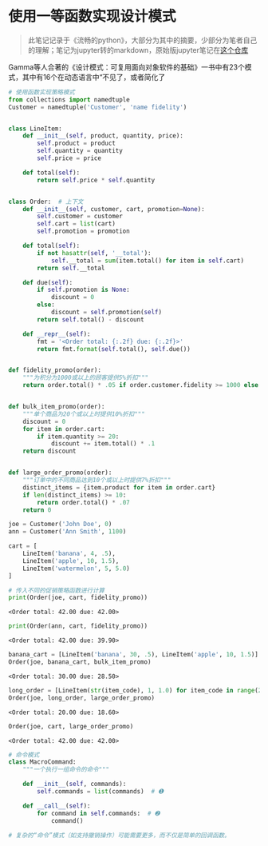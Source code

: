 # 使用一等函数实现设计模式

> 此笔记记录于《流畅的python》，大部分为其中的摘要，少部分为笔者自己的理解；笔记为jupyter转的markdown，原始版jupyter笔记在[这个仓库](https://github.com/Justin3go/fluent-python-note)

Gamma等人合著的《设计模式：可复用面向对象软件的基础》一书中有23个模式，其中有16个在动态语言中“不见了，或者简化了


```python
# 使用函数实现策略模式
from collections import namedtuple
Customer = namedtuple('Customer', 'name fidelity')


class LineItem:
    def __init__(self, product, quantity, price):
        self.product = product
        self.quantity = quantity
        self.price = price

    def total(self):
        return self.price * self.quantity


class Order:  # 上下文
    def __init__(self, customer, cart, promotion=None):
        self.customer = customer
        self.cart = list(cart)
        self.promotion = promotion

    def total(self):
        if not hasattr(self, '__total'):
            self.__total = sum(item.total() for item in self.cart)
        return self.__total

    def due(self):
        if self.promotion is None:
            discount = 0
        else:
            discount = self.promotion(self)
        return self.total() - discount

    def __repr__(self):
        fmt = '<Order total: {:.2f} due: {:.2f}>'
        return fmt.format(self.total(), self.due())


def fidelity_promo(order):
    """为积分为1000或以上的顾客提供5%折扣"""
    return order.total() * .05 if order.customer.fidelity >= 1000 else 0


def bulk_item_promo(order):
    """单个商品为20个或以上时提供10%折扣"""
    discount = 0
    for item in order.cart:
        if item.quantity >= 20:
            discount += item.total() * .1
    return discount


def large_order_promo(order):
    """订单中的不同商品达到10个或以上时提供7%折扣"""
    distinct_items = {item.product for item in order.cart}
    if len(distinct_items) >= 10:
        return order.total() * .07
    return 0
```


```python
joe = Customer('John Doe', 0)
ann = Customer('Ann Smith', 1100)

cart = [
    LineItem('banana', 4, .5),
    LineItem('apple', 10, 1.5),
    LineItem('watermelon', 5, 5.0)
]
```


```python
# 传入不同的促销策略函数进行计算  
print(Order(joe, cart, fidelity_promo))
```

    <Order total: 42.00 due: 42.00>
    


```python
print(Order(ann, cart, fidelity_promo))
```

    <Order total: 42.00 due: 39.90>
    


```python
banana_cart = [LineItem('banana', 30, .5), LineItem('apple', 10, 1.5)]
Order(joe, banana_cart, bulk_item_promo)
```




    <Order total: 30.00 due: 28.50>




```python
long_order = [LineItem(str(item_code), 1, 1.0) for item_code in range(20)]
Order(joe, long_order, large_order_promo)
```




    <Order total: 20.00 due: 18.60>




```python
Order(joe, cart, large_order_promo)
```




    <Order total: 42.00 due: 42.00>




```python
# 命令模式
class MacroCommand:
    """一个执行一组命令的命令"""

    def __init__(self, commands):
        self.commands = list(commands)  # ➊

    def __call__(self):
        for command in self.commands:  # ➋
            command()
            
# 复杂的“命令”模式（如支持撤销操作）可能需要更多，而不仅是简单的回调函数。
```
